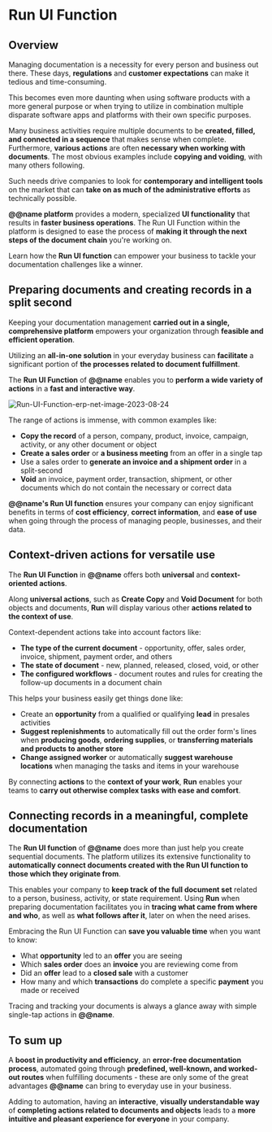 # Run UI Function

## Overview

Managing documentation is a necessity for every person and business out there. 
These days, **regulations** and **customer expectations** can make it tedious and time-consuming.  

This becomes even more daunting when using software products with a more general purpose or when trying to utilize in combination multiple disparate software apps and platforms with their own specific purposes.  

Many business activities require multiple documents to be **created, filled, and connected in a sequence** that makes sense when complete. 
Furthermore, **various actions** are often **necessary when working with documents**. 
The most obvious examples include **copying and voiding**, with many others following.  

Such needs drive companies to look for **contemporary and intelligent tools** on the market that can **take on as much of the administrative efforts** as technically possible.  

**@@name platform** provides a modern, specialized **UI functionality** that results in **faster business operations**. 
The Run UI Function within the platform is designed to ease the process of **making it through the next steps of the document chain** you're working on.  

Learn how the **Run UI function** can empower your business to tackle your documentation challenges like a winner.  

## Preparing documents and creating records in a split second

Keeping your documentation management **carried out in a single, comprehensive platform** empowers your organization through **feasible and efficient operation**.  

Utilizing an **all-in-one solution** in your everyday business can **facilitate** a significant portion of **the processes related to document fulfillment**.  

The **Run UI Function** of **@@name** enables you to **perform a wide variety of actions** in a **fast and interactive way**.  

![Run-UI-Function-erp-net-image-2023-08-24](https://github.com/k1kolev/info/assets/106669250/a962862a-00f6-4410-8e3a-35d15158f295)  

The range of actions is immense, with common examples like:  

* **Copy the record** of a person, company, product, invoice, campaign, activity, or any other document or object  
* **Create a sales order** or **a business meeting** from an offer in a single tap  
* Use a sales order to **generate an invoice and a shipment order** in a split-second  
* **Void** an invoice, payment order, transaction, shipment, or other documents which do not contain the necessary or correct data  

**@@name's Run UI function** ensures your company can enjoy significant benefits in terms of **cost efficiency**, **correct information**, and **ease of use** when going through the process of managing people, businesses, and their data.  

## Context-driven actions for versatile use

The **Run UI Function** in **@@name** offers both **universal** and **context-oriented actions**.  

Along **universal actions**, such as **Create Copy** and **Void Document** for both objects and documents, **Run** will display various other **actions related to the context of use**.  

Context-dependent actions take into account factors like:  

* **The type of the current document** - opportunity, offer, sales order, invoice, shipment, payment order, and others 
* **The state of document** - new, planned, released, closed, void, or other 
* **The configured workflows** - document routes and rules for creating the follow-up documents in a document chain

This helps your business easily get things done like:  

* Create an **opportunity** from a qualified or qualifying **lead** in presales activities
* **Suggest replenishments** to automatically fill out the order form's lines when **producing goods**, **ordering supplies**, or **transferring materials and products to another store**
* **Change assigned worker** or automatically **suggest warehouse locations** when managing the tasks and items in your warehouse

By connecting **actions** to the **context of your work**, **Run** enables your teams to **carry out otherwise complex tasks with ease and comfort**.  

## Connecting records in a meaningful, complete documentation

The **Run UI function** of **@@name** does more than just help you create sequential documents. 
The platform utilizes its extensive functionality to **automatically connect documents created with the Run UI function to those which they originate from**.  

This enables your company to **keep track of the full document set** related to a person, business, activity, or state requirement. 
Using **Run** when preparing documentation facilitates you in **tracing what came from where and who**, as well as **what follows after it**, later on when the need arises.  

Embracing the Run UI Function can **save you valuable time** when you want to know:  

* What **opportunity** led to an **offer** you are seeing  
* Which **sales order** does an **invoice** you are reviewing come from  
* Did an **offer** lead to a **closed sale** with a customer  
* How many and which **transactions** do complete a specific **payment** you made or received  

Tracing and tracking your documents is always a glance away with simple single-tap actions in **@@name**.  

## To sum up

A **boost in productivity and efficiency**, an **error-free documentation process**, automated going through **predefined, well-known, and worked-out routes** when fulfilling documents - these are only some of the great advantages **@@name** can bring to everyday use in your business.  

Adding to automation, having an **interactive**, **visually understandable way** of **completing actions related to documents and objects** leads to a **more intuitive and pleasant experience for everyone** in your company.  
